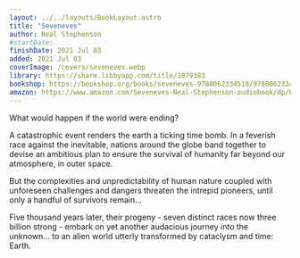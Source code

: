 ```yaml
---
layout: ../../layouts/BookLayout.astro
title: "Seveneves"
author: Neal Stephenson
#startDate:
finishDate: 2021 Jul 03
added: 2021 Jul 03
coverImage: /covers/seveneves.webp
library: https://share.libbyapp.com/title/1879383
bookshop: https://bookshop.org/books/seveneves-9780062334510/9780062334510
amazon: https://www.amazon.com/Seveneves-Neal-Stephenson-audiobook/dp/B00WNBHNWW/
---
```


What would happen if the world were ending?

A catastrophic event renders the earth a ticking time bomb. In a feverish race against the inevitable, nations around the globe band together to devise an ambitious plan to ensure the survival of humanity far beyond our atmosphere, in outer space.

But the complexities and unpredictability of human nature coupled with unforeseen challenges and dangers threaten the intrepid pioneers, until only a handful of survivors remain…

Five thousand years later, their progeny - seven distinct races now three billion strong - embark on yet another audacious journey into the unknown… to an alien world utterly transformed by cataclysm and time: Earth.  
